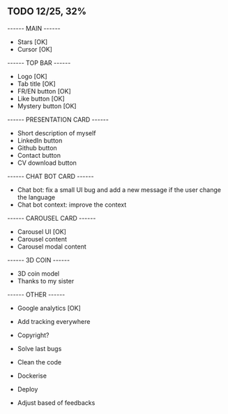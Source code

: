 ## TODO 12/25, 32%

------ MAIN ------

- Stars [OK]
- Cursor [OK]

------ TOP BAR ------

- Logo [OK]
- Tab title [OK]
- FR/EN button [OK]
- Like button [OK]
- Mystery button [OK]

------ PRESENTATION CARD ------

- Short description of myself
- LinkedIn button
- Github button
- Contact button
- CV download button

------ CHAT BOT CARD ------

- Chat bot: fix a small UI bug and add a new message if the user change the language
- Chat bot context: improve the context

------ CAROUSEL CARD ------

- Carousel UI [OK]
- Carousel content
- Carousel modal content

------ 3D COIN ------

- 3D coin model
- Thanks to my sister

------ OTHER ------

- Google analytics [OK]
- Add tracking everywhere

- Copyright?
- Solve last bugs
- Clean the code
- Dockerise
- Deploy
- Adjust based of feedbacks
